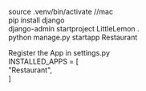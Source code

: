 
source .venv/bin/activate //mac\
pip install django\
django-admin startproject LittleLemon .\
python manage.py startapp Restaurant

Register the App in settings.py\
INSTALLED_APPS = [\
  "Restaurant",\
]
